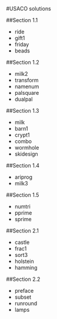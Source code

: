 #USACO solutions

##Section 1.1
* ride
* gift1
* friday
* beads

##Section 1.2
* milk2
* transform
* namenum
* palsquare
* dualpal

##Section 1.3
* milk
* barn1
* crypt1
* combo
* wormhole
* skidesign

##Section 1.4
* ariprog
* milk3


##Section 1.5
* numtri
* pprime
* sprime

##Section 2.1
* castle
* frac1
* sort3
* holstein
* hamming

##Section 2.2
* preface
* subset
* runround
* lamps
